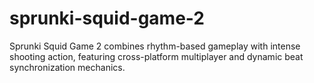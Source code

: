 # sprunki-squid-game-2
Sprunki Squid Game 2 combines rhythm-based gameplay with intense shooting action, featuring cross-platform multiplayer and dynamic beat synchronization mechanics.
